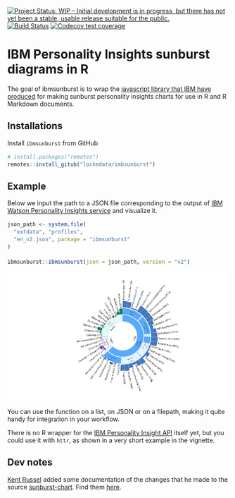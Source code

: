 
[![Project Status: WIP – Initial development is in progress, but there
has not yet been a stable, usable release suitable for the
public.](https://www.repostatus.org/badges/latest/wip.svg)](https://www.repostatus.org/#wip)
[![Build
Status](https://travis-ci.org/lockedata/ibmsunburst.svg?branch=master)](https://travis-ci.org/lockedata/ibmsunburst)
[![Codecov test
coverage](https://codecov.io/gh/lockedata/ibmsunburst/branch/master/graph/badge.svg)](https://codecov.io/gh/lockedata/ibmsunburst?branch=master)

# IBM Personality Insights sunburst diagrams in R

The goal of ibmsunburst is to wrap the [javascript library that IBM have
produced](https://github.com/personality-insights/sunburst-chart/) for
making sunburst personality insights charts for use in R and R Markdown
documents.

## Installations

Install `ibmsunburst` from GitHub

``` r
# install.packages("remotes")
remotes::install_gitub("lockedata/imbsunburst")
```

## Example

Below we input the path to a JSON file corresponding to the output of
[IBM Watson Personality Insights
service](https://www.ibm.com/watson/services/personality-insights/) and
visualize it.

``` r
json_path <- system.file(
  "extdata", "profiles",
  "en_v2.json", package = "ibmsunburst"
)

ibmsunburst::ibmsunburst(json = json_path, version = "v2")
```

![](README_files/figure-gfm/sunburst-1.png)<!-- -->

You can use the function on a list, on JSON or on a filepath, making it
quite handy for integration in your workflow.

There is no R wrapper for the [IBM Personality Insight
API](https://www.ibm.com/watson/developercloud/personality-insights/api/v3/)
itself yet, but you could use it with `httr`, as shown in a very short
example in the vignette.

## Dev notes

[Kent Russel](https://github.com/timelyportfolio) added some
documentation of the changes that he made to the source
[sunburst-chart](https://github.com/personality-insights/sunburst-chart).
Find them [here](inst/dev_notes.md).
